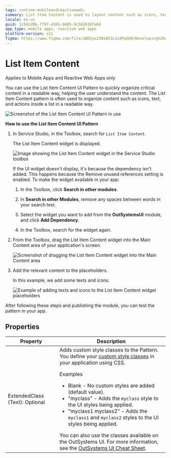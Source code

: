 ```yaml
---
tags: runtime-mobileandreactiveweb;
summary: List Item Content is used to layout content such as icons, text, and actions inside a list in a readable way.
locale: en-us
guid: 1c561d9b-7797-4365-b605-9c56261bfe04
app_type: mobile apps, reactive web apps
platform-version: o11
figma: https://www.figma.com/file/iBD5yo23NiW53L1zdPqGGM/Developing%20an%20Application?node-id=205:49
---
```


# List Item Content

<div class="info" markdown="1">

Applies to Mobile Apps and Reactive Web Apps only

</div>

You can use the List Item Content UI Pattern to quickly organize critical content in a readable way, helping the user understand the content. The List Item Content pattern is often used to organize content such as icons, text, and actions inside a list in a readable way.

![Screenshot of the List Item Content UI Pattern in use](images/listitemcontent-1-ss.png "List Item Content UI Pattern Example")

**How to use the List Item Content UI Pattern**

1. In Service Studio, in the Toolbox, search for `List Item Content`.

    The List Item Content widget is displayed.

    ![Image showing the List Item Content widget in the Service Studio toolbox](images/listitemcontent-2-ss.png "List Item Content Widget in Service Studio")

    If the UI widget doesn't display, it's because the dependency isn't added. This happens because the Remove unused references setting is enabled. To make the widget available in your app:

    1. In the Toolbox, click **Search in other modules**.

    1. In **Search in other Modules**, remove any spaces between words in your search text.
    
    1. Select the widget you want to add from the **OutSystemsUI** module, and click **Add Dependency**. 
    
    1. In the Toolbox, search for the widget again.

1. From the Toolbox, drag the List Item Content widget into the Main Content area of your application's screen.

    ![Screenshot of dragging the List Item Content widget into the Main Content area](images/listitemcontent-3-ss.png "Dragging List Item Content Widget")

1. Add the relevant content to the placeholders.

    In this example, we add some texts and icons. 

    ![Example of adding texts and icons to the List Item Content widget placeholders](images/listitemcontent-4-ss.png "Adding Content to List Item Content Widget")

After following these steps and publishing the module, you can test the pattern in your app.

## Properties

| Property                       | Description                                                                                                                                                                                                                                                                                                                                                                                                                                                                                                                                                                                                                             |
|--------------------------------|-----------------------------------------------------------------------------------------------------------------------------------------------------------------------------------------------------------------------------------------------------------------------------------------------------------------------------------------------------------------------------------------------------------------------------------------------------------------------------------------------------------------------------------------------------------------------------------------------------------------------------------------|
| ExtendedClass (Text): Optional | Adds custom style classes to the Pattern. You define your [custom style classes](../../../../../develop/ui/look-feel/css.md) in your application using CSS. <p>Examples <ul><li>Blank - No custom styles are added (default value).</li><li>"myclass" - Adds the ``myclass`` style to the UI styles being applied.</li><li>"myclass1 myclass2" - Adds the ``myclass1`` and ``myclass2`` styles to the UI styles being applied.</li></ul></p>You can also use the classes available on the OutSystems UI. For more information, see the [OutSystems UI Cheat Sheet](https://outsystemsui.outsystems.com/OutSystemsUIWebsite/CheatSheet). |
